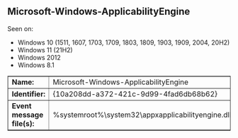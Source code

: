 ## Microsoft-Windows-ApplicabilityEngine

Seen on:
* Windows 10 (1511, 1607, 1703, 1709, 1803, 1809, 1903, 1909, 2004, 20H2)
* Windows 11 (21H2)
* Windows 2012
* Windows 8.1

<table border="1" class="docutils">
  <tbody>
    <tr>
      <td><b>Name:</b></td>
      <td>Microsoft-Windows-ApplicabilityEngine</td>
    </tr>
    <tr>
      <td><b>Identifier:</b></td>
      <td>{10a208dd-a372-421c-9d99-4fad6db68b62}</td>
    </tr>
    <tr>
      <td><b>Event message file(s):</b></td>
      <td>%systemroot%\system32\appxapplicabilityengine.dll</td>
    </tr>
  </tbody>
</table>

&nbsp;

